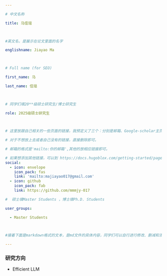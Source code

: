 ```yaml
---

# 中文名称

title: 马佳瑶

 

#英文名，是展示在论文里面的名字

englishname: Jiayao Ma

 

# Full name (for SEO)

first_name: 马

last_name: 佳瑶

 

# 同学们填20**级硕士研究生/博士研究生

role: 2025级硕士研究生

 

# 这里放跟自己相关的一些页面的链接，我预定义了三个：分别是邮箱、Google-scholar主页和github主页

# 对于不想放上去或者自己没有的链接，直接删除即可。

# 邮箱的格式是'mailto:你的邮箱',其他的放相应链接即可。

# 如果想添加其他链接，可以到 https://docs.hugoblox.com/getting-started/page-builder/#icons 上去找图标，或者直接放在下面的详细介绍上
social:
  - icon: envelope
    icon_pack: fas
    link: 'mailto:majiayao017@gmail.com'
  - icon: github
    icon_pack: fab
    link: https://github.com/mmmjy-017

#  硕士填Master Students ，博士填Ph.D. Students

user_groups:

  - Master Students

 

#接着下面是markdown格式的文本，是md文件的具体内容，同学们可以自行进行修改、删减和添加

---
```


<!-- 以下内容一定要遵循markdown语法 -->

<!-- ###代表的是以三级标题的形式展示后面的文本，* 代表以列表的形式展示后面的文本-->

 

<!-- 这里可以先放一段简要自我介绍或者是自己想要放上去的一些链接 ，不想放的话也可以删了-->

 

### 研究方向

* Efficient LLM